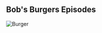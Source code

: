 ## Bob's Burgers Episodes

![Burger](https://github.com/user-attachments/assets/7beefb89-032a-4b29-9f2c-50e056534983)
